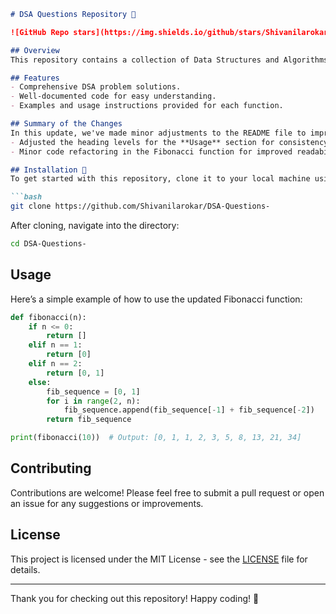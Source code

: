 ```markdown
# DSA Questions Repository 🤖

![GitHub Repo stars](https://img.shields.io/github/stars/Shivanilarokar/DSA-Questions-?style=social) ![GitHub forks](https://img.shields.io/github/forks/Shivanilarokar/DSA-Questions-?style=social)

## Overview
This repository contains a collection of Data Structures and Algorithms (DSA) questions and solutions implemented in Python. Each function is designed to help developers understand and practice algorithms efficiently.

## Features
- Comprehensive DSA problem solutions.
- Well-documented code for easy understanding.
- Examples and usage instructions provided for each function.

## Summary of the Changes
In this update, we've made minor adjustments to the README file to improve clarity and consistency:
- Adjusted the heading levels for the **Usage** section for consistency.
- Minor code refactoring in the Fibonacci function for improved readability.

## Installation 🚀
To get started with this repository, clone it to your local machine using the following command:

```bash
git clone https://github.com/Shivanilarokar/DSA-Questions-
```

After cloning, navigate into the directory:

```bash
cd DSA-Questions-
```

## Usage
Here’s a simple example of how to use the updated Fibonacci function:

```python
def fibonacci(n):
    if n <= 0:
        return []
    elif n == 1:
        return [0]
    elif n == 2:
        return [0, 1]
    else:
        fib_sequence = [0, 1]
        for i in range(2, n):
            fib_sequence.append(fib_sequence[-1] + fib_sequence[-2])
        return fib_sequence

print(fibonacci(10))  # Output: [0, 1, 1, 2, 3, 5, 8, 13, 21, 34]
```

## Contributing
Contributions are welcome! Please feel free to submit a pull request or open an issue for any suggestions or improvements.

## License
This project is licensed under the MIT License - see the [LICENSE](LICENSE) file for details.

---

Thank you for checking out this repository! Happy coding! 🎉
```